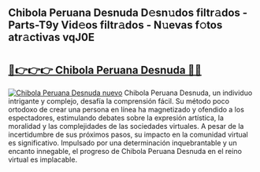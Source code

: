 ## Chibola Peruana Desnuda D𝚎sn𝚞dos filtr𝚊dos - Parts-T9y Vid𝚎os filtr𝚊dos - N𝚞evas f𝚘tos atr𝚊ctivas vqJ0E

# <h2><a href="http://mb6cp20.tromn.icu/?c=Chibola+Peruana+Desnuda">🔗👉👉👉 Chibola Peruana Desnuda 🔗🔗</a></h2>

[![Chibola Peruana Desnuda nuevo](https://i.imgur.com/pEAQMta.gif)](http://mb6cp20.tromn.icu/?c=Chibola+Peruana+Desnuda)
Chibola Peruana Desnuda, un individuo intrigante y complejo, desafía la comprensión fácil. Su método poco ortodoxo de crear una persona en línea ha magnetizado y ofendido a los espectadores, estimulando debates sobre la expresión artística, la moralidad y las complejidades de las sociedades virtuales. A pesar de la incertidumbre de sus próximos pasos, su impacto en la comunidad virtual es significativo. Impulsado por una determinación inquebrantable y un encanto innegable, el progreso de Chibola Peruana Desnuda en el reino virtual es implacable.
